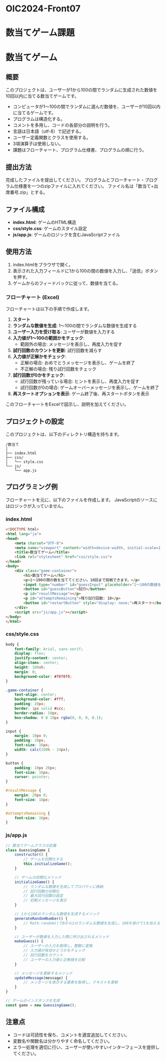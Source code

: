 # OIC2024-Front07
# 数当てゲーム課題

# 数当てゲーム

## 概要
このプロジェクトは、ユーザーが1から100の間でランダムに生成された数値を10回以内に当てる数当てゲームです。
- コンピュータが1～100の間でランダムに選んだ数値を、ユーザーが10回以内に当てるゲームです。
- プログラムは構造化する。
- コメントを多用し、コードの各部分の説明を行う。
- 言語は日本語（utf-8）で記述する。
- ユーザー定義関数とクラスを使用する。
- 3項演算子は使用しない。
- 課題はフローチャート、プログラム仕様書、プログラムの順に行う。

## 提出方法
完成したファイルを提出してください。
プログラムとフローチャート・プログラム仕様書を一つのzipファイルに入れてください。
ファイル名は「数当て+出席番号.zip」とする。

## ファイル構成
- **index.html**: ゲームのHTML構造
- **css/style.css**: ゲームのスタイル設定
- **js/app.js**: ゲームのロジックを含むJavaScriptファイル

## 使用方法
1. index.htmlをブラウザで開く。
2. 表示された入力フィールドに1から100の間の数値を入力し、「送信」ボタンを押す。
3. ゲームからのフィードバックに従って、数値を当てる。

### フローチャート (Excel)
フローチャートは以下の手順で作成します。

1. **スタート**
2. **ランダムな数値を生成**: 1～100の間でランダムな数値を生成する
3. **ユーザー入力を受け取る**: ユーザーが数値を入力する
4. **入力値が1～100の範囲かをチェック**: 
   - 範囲外の場合: メッセージを表示し、再度入力を促す
5. **試行回数のカウントを更新**: 試行回数を減らす
6. **入力値が正解かをチェック**: 
   - 正解の場合: おめでとうメッセージを表示し、ゲームを終了
   - 不正解の場合: 残り試行回数をチェック
7. **試行回数が0かをチェック**: 
   - 試行回数が残っている場合: ヒントを表示し、再度入力を促す
   - 試行回数が0の場合: ゲームオーバーメッセージを表示し、ゲームを終了
8. **再スタートオプションを表示**: ゲーム終了後、再スタートボタンを表示

このフローチャートをExcelで図示し、説明を加えてください。

## プロジェクトの設定
このプロジェクトは、以下のディレクトリ構造を持ちます。
```
/数当て
│
├── index.html
├── css/
│   └── style.css
└── js/
    └── app.js
```

## プログラミング例
フローチャートを元に、以下のファイルを作成します。
JavaScriptのソースにはロジックが入っていません。

### index.html
```html
<!DOCTYPE html>
<html lang="ja">
<head>
    <meta charset="UTF-8">
    <meta name="viewport" content="width=device-width, initial-scale=1.0">
    <title>数当てゲーム</title>
    <link rel="stylesheet" href="css/style.css">
</head>
<body>
    <div class="game-container">
        <h1>数当てゲーム</h1>
        <p>1～100の間の数を当ててください。10回まで挑戦できます。</p>
        <input type="number" id="guessInput" placeholder="1～100の数値を入力">
        <button id="guessButton">試行</button>
        <p id="resultMessage"></p>
        <p id="attemptsRemaining">残り試行回数: 10</p>
        <button id="restartButton" style="display: none;">再スタート</button>
    </div>
    <script src="js/app.js"></script>
</body>
</html>
```

### css/style.css
```css
body {
    font-family: Arial, sans-serif;
    display: flex;
    justify-content: center;
    align-items: center;
    height: 100vh;
    margin: 0;
    background-color: #f0f0f0;
}

.game-container {
    text-align: center;
    background-color: #fff;
    padding: 20px;
    border: 1px solid #ccc;
    border-radius: 10px;
    box-shadow: 0 0 10px rgba(0, 0, 0, 0.1);
}

input {
    margin: 10px 0;
    padding: 10px;
    font-size: 16px;
    width: calc(100% - 24px);
}

button {
    padding: 10px 20px;
    font-size: 16px;
    cursor: pointer;
}

#resultMessage {
    margin: 20px 0;
    font-size: 18px;
}

#attemptsRemaining {
    font-size: 16px;
}
```

### js/app.js
```javascript
// 数当てゲームクラスの定義
class GuessingGame {
    constructor() {
        // ゲームを初期化する
        this.initializeGame();
    }

    // ゲームの初期化メソッド
    initializeGame() {
        // ランダムな数値を生成してプロパティに格納
        // 試行回数の初期化
        // 最大試行回数の設定
        // 初期メッセージを表示
    }

    // 1から100のランダムな数値を生成するメソッド
    generateRandomNumber() {
        // Math.random()で0から1のランダムな数値を生成し、100を掛けて1を加える
    }

    // ユーザーが数値を入力した際に呼び出されるメソッド
    makeGuess() {
        // ユーザーの入力を取得し、整数に変換
        // 入力値が有効かどうかをチェック
        // 試行回数をカウント
        // ユーザーの入力値と正解値を比較
    }

    // メッセージを更新するメソッド
    updateMessage(message) {
        // メッセージを表示する要素を取得し、テキストを更新
    }
}

// ゲームのインスタンスを生成
const game = new GuessingGame();

```

## 注意点
- コードは可読性を保ち、コメントを適宜追加してください。
- 変数名や関数名は分かりやすく命名してください。
- エラー処理を適切に行い、ユーザーが使いやすいインターフェースを提供してください。

